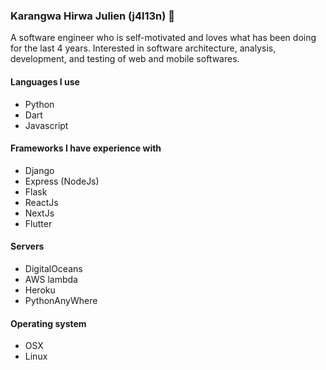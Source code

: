 ### Karangwa Hirwa Julien (j4l13n) 👋

<!--
**j4l13n/j4l13n** is a ✨ _special_ ✨ repository because its `README.md` (this file) appears on your GitHub profile.

Here are some ideas to get you started:

- 🔭 I’m currently working on ...
- 🌱 I’m currently learning ...
- 👯 I’m looking to collaborate on ...
- 🤔 I’m looking for help with ...
- 💬 Ask me about ...
- 📫 How to reach me: ...
- 😄 Pronouns: ...
- ⚡ Fun fact: ...
-->


A software engineer who is self-motivated and loves what has been doing for the last 4 years. Interested in software architecture, analysis, development, and testing of web and mobile softwares. 


#### Languages I use

- Python
- Dart
- Javascript

#### Frameworks I have experience with

- Django
- Express (NodeJs)
- Flask
- ReactJs
- NextJs
- Flutter


#### Servers

- DigitalOceans
- AWS lambda
- Heroku
- PythonAnyWhere


#### Operating system

- OSX
- Linux
